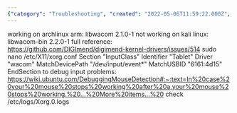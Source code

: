 ```yaml
---
{"category": "Troubleshooting", "created": "2022-05-06T11:59:22.000Z", "date": "2022-05-06 11:59:22", "description": "This article provides a solution to troubleshoot input issues with the libwacom library on Arch Linux ARM and Kali Linux. The article suggests modifying the xorg.conf file as referenced in a troubleshooting guide for resolution.", "modified": "2022-08-18T15:30:10.642Z", "tags": ["driver", "hardware", "HID", "stylus", "tablet"], "title": "Letsketch libwacom"}
---
```

working on archlinux arm:
libwacom 2.1.0-1
not working on kali linux:
libwacom-bin 2.2.0-1
full reference:
https://github.com/DIGImend/digimend-kernel-drivers/issues/514
sudo nano /etc/X11/xorg.conf
Section "InputClass"
Identifier "Tablet"
Driver "wacom"
MatchDevicePath "/dev/input/event*"
MatchUSBID "6161:4d15"
EndSection
to debug input problems:
https://wiki.ubuntu.com/DebuggingMouseDetection#:~:text=In%20case%20your%20mouse%20stops%20working%20after%20a,your%20mouse%20stops%20working.%20...%20More%20items...%20
check /etc/logs/Xorg.0.logs